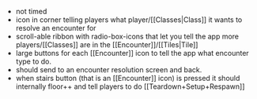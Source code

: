 - not timed
- icon in corner telling players what player/[[Classes|Class]] it wants to resolve an encounter for
- scroll-able ribbon with radio-box-icons that let you tell the app more players/[[Classes]] are in the [[Encounter]]/[[Tiles|Tile]]
- large buttons for each [[Encounter]] icon to tell the app what encounter type to do.
- should send to an encounter resolution screen and back.
- when stairs button (that is an [[Encounter]] icon) is pressed it should internally floor++ and tell players to do [[Teardown+Setup+Respawn]]